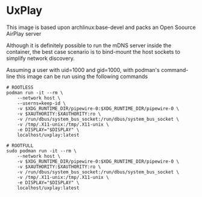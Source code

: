 # UxPlay
This image is based upon archlinux:base-devel and packs an Open Soource AirPlay server

Although it is definitely possible to run the mDNS server inside the container, the best case scenario is to bind-mount the host sockets to simplify network discovery.

Assuming a user with uid=1000 and gid=1000, with podman's command-line this image can be run using the following commands 
```
# ROOTLESS
podman run -it --rm \
    --network host \
    --userns=keep-id \
    -v $XDG_RUNTIME_DIR/pipewire-0:$XDG_RUNTIME_DIR/pipewire-0 \
    -v $XAUTHORITY:$XAUTHORITY:ro \
    -v /run/dbus/system_bus_socket:/run/dbus/system_bus_socket \
    -v /tmp/.X11-unix:/tmp/.X11-unix \
    -e DISPLAY="$DISPLAY" \
    localhost/uxplay:latest

# ROOTFULL
sudo podman run -it --rm \
    --network host \
    -v $XDG_RUNTIME_DIR/pipewire-0:$XDG_RUNTIME_DIR/pipewire-0 \
    -v $XAUTHORITY:$XAUTHORITY:ro \
    -v /run/dbus/system_bus_socket:/run/dbus/system_bus_socket \
    -v /tmp/.X11-unix:/tmp/.X11-unix \
    -e DISPLAY="$DISPLAY" \
    localhost/uxplay:latest
```